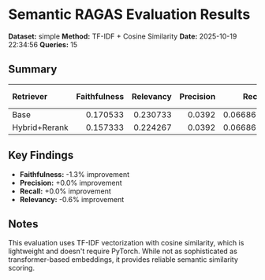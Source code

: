 # Semantic RAGAS Evaluation Results

**Dataset:** simple
**Method:** TF-IDF + Cosine Similarity
**Date:** 2025-10-19 22:34:56
**Queries:** 15

## Summary

| Retriever     |   Faithfulness |   Relevancy |   Precision |    Recall |   Queries | Dataset   | Δ Faithfulness   | Δ Relevancy   | Δ Precision   | Δ Recall   |
|:--------------|---------------:|------------:|------------:|----------:|----------:|:----------|:-----------------|:--------------|:--------------|:-----------|
| Base          |       0.170533 |    0.230733 |      0.0392 | 0.0668667 |        15 | simple    |                  |               |               |            |
| Hybrid+Rerank |       0.157333 |    0.224267 |      0.0392 | 0.0668667 |        15 | simple    | -1.3%            | -0.6%         | +0.0%         | +0.0%      |

## Key Findings

- **Faithfulness:** -1.3% improvement
- **Precision:** +0.0% improvement
- **Recall:** +0.0% improvement
- **Relevancy:** -0.6% improvement

## Notes

This evaluation uses TF-IDF vectorization with cosine similarity, which is lightweight and doesn't require PyTorch. While not as sophisticated as transformer-based embeddings, it provides reliable semantic similarity scoring.
